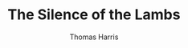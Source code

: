---
layout: book-review
title: The Silence of the Lambs
author: "Thomas Harris"
cover: assets/img/book_covers/the_silence_of_the_lambs.jpg
finished: 2025-06-20
rating: 5
goodreads_url: "https://www.goodreads.com/review/show/4303293753"
review: >
  ** spoiler alert ** The different genres of the book are well blended together. You have crime, horror, thriller and psychology (which are already close in terms of their nature) and the book readily flows between them. The pacing is incredible, it’s actually a very engrossing book and the chapters are perfectly long. The action sequences are engaging as well (especially Hannibal’s escape).


  The conversations between Clarice and Dr. Lecter are my favourite parts of the book. Two strong personalities trying to pry information from each other while also knowing very well what the other’s goal is. It’s entertaining watching them tiptoe around each other, stalking and prodding each other, testing each others’ limits, in very different senses.


  I also particularly like the dynamics between different characters. Crawford and Clarice the troubled mentor and the determined student, Clarice and Dr Lecter the patient and the therapist. The side characters such as Barney the orderly, Clarice’s roommate and the driver Jeff, have small but meaningful and rememberable moments. They are unexpectedly sentimental.


  The actual villain could have been a little more fleshed out (no pun intended). Hannibal takes over somewhat, which is expected due to his imposing character and personality. It seems like the book cannot decide its antagonist, or maybe it just does not want to.


  A good psychological thriller, perhaps not quite as bone chilling as you’d expect. A great read nonetheless which keeps you guessing throughout.


  Quotes-

  
  “He knew that a middle-aged man can be so desperate for wisdom he may try to make some up, and how deadly that can be to a youngster who believes him”
---